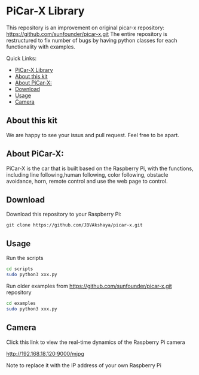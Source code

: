 # PiCar-X Library
This repository is an improvement on original picar-x repository: https://github.com/sunfounder/picar-x.git 
The entire repository is restructured to fix number of bugs by having python classes for each functionality with examples. 

Quick Links:

- [PiCar-X Library](#picar-x-library)
- [About this kit](#about-this-kit)
- [About PiCar-X:](#about-picar-x)
- [Download](#download)
- [Usage](#usage)
- [Camera](#camera)

## About this kit

We are happy to see your issus and pull request. Feel free to be apart.

## About PiCar-X:
PiCar-X is the car that is built based on the Raspberry Pi, with the functions, including line following,human following, color following, obstacle avoidance, horn,  remote control and use the web page to control.

## Download

Download this repository to your Raspberry Pi:

```shell
git clone https://github.com/JBVAkshaya/picar-x.git
```

## Usage

Run the scripts

```bash
cd scripts
sudo python3 xxx.py
```

Run older examples from https://github.com/sunfounder/picar-x.git repository

```bash
cd examples
sudo python3 xxx.py
```

## Camera

Click this link to view the real-time dynamics of the Raspberry Pi camera

http://192.168.18.120:9000/mjpg

Note to replace it with the IP address of your own Raspberry Pi
